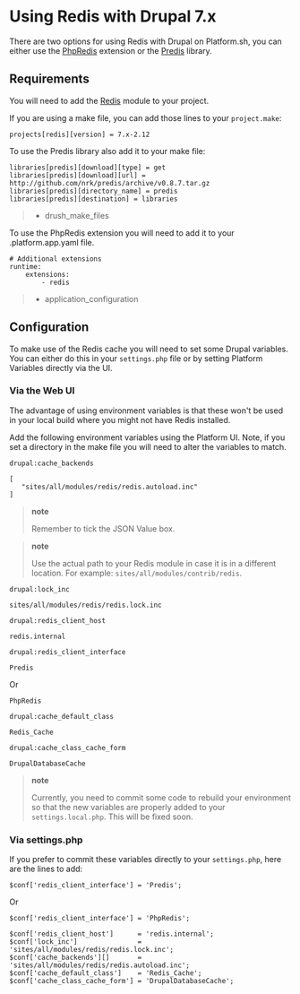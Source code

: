 Using Redis with Drupal 7.x
===========================

There are two options for using Redis with Drupal on Platform.sh, you
can either use the [PhpRedis](https://github.com/nicolasff/phpredis)
extension or the [Predis](http://github.com/nrk/predis) library.

Requirements
------------

You will need to add the [Redis](https://www.drupal.org/project/redis)
module to your project.

If you are using a make file, you can add those lines to your
`project.make`:

``` {.sourceCode .ini}
projects[redis][version] = 7.x-2.12
```

To use the Predis library also add it to your make file:

``` {.sourceCode .ini}
libraries[predis][download][type] = get
libraries[predis][download][url] = http://github.com/nrk/predis/archive/v0.8.7.tar.gz
libraries[predis][directory_name] = predis
libraries[predis][destination] = libraries
```

> -   drush\_make\_files

To use the PhpRedis extension you will need to add it to your
.platform.app.yaml file.

``` {.sourceCode .yaml}
# Additional extensions
runtime:
    extensions:
        - redis
```

> -   application\_configuration

Configuration
-------------

To make use of the Redis cache you will need to set some Drupal
variables. You can either do this in your `settings.php` file or by
setting Platform Variables directly via the UI.

### Via the Web UI

The advantage of using environment variables is that these won't be used
in your local build where you might not have Redis installed.

Add the following environment variables using the Platform UI. Note, if
you set a directory in the make file you will need to alter the
variables to match.

`drupal:cache_backends`

``` {.sourceCode .console}
[
   "sites/all/modules/redis/redis.autoload.inc"
]
```

> **note**
>
> Remember to tick the JSON Value box.

> **note**
>
> Use the actual path to your Redis module in case it is in a different
> location. For example: `sites/all/modules/contrib/redis`.

`drupal:lock_inc`

``` {.sourceCode .console}
sites/all/modules/redis/redis.lock.inc
```

`drupal:redis_client_host`

``` {.sourceCode .console}
redis.internal
```

`drupal:redis_client_interface`

``` {.sourceCode .console}
Predis
```

Or

``` {.sourceCode .console}
PhpRedis
```

`drupal:cache_default_class`

``` {.sourceCode .console}
Redis_Cache
```

`drupal:cache_class_cache_form`

``` {.sourceCode .console}
DrupalDatabaseCache
```

> **note**
>
> Currently, you need to commit some code to rebuild your environment so
> that the new variables are properly added to your
> `settings.local.php`. This will be fixed soon.

### Via settings.php

If you prefer to commit these variables directly to your `settings.php`,
here are the lines to add:

``` {.sourceCode .php}
$conf['redis_client_interface'] = 'Predis';
```

Or

``` {.sourceCode .php}
$conf['redis_client_interface'] = 'PhpRedis';
```

``` {.sourceCode .php}
$conf['redis_client_host']      = 'redis.internal';
$conf['lock_inc']               = 'sites/all/modules/redis/redis.lock.inc';
$conf['cache_backends'][]       = 'sites/all/modules/redis/redis.autoload.inc';
$conf['cache_default_class']    = 'Redis_Cache';
$conf['cache_class_cache_form'] = 'DrupalDatabaseCache';
```
